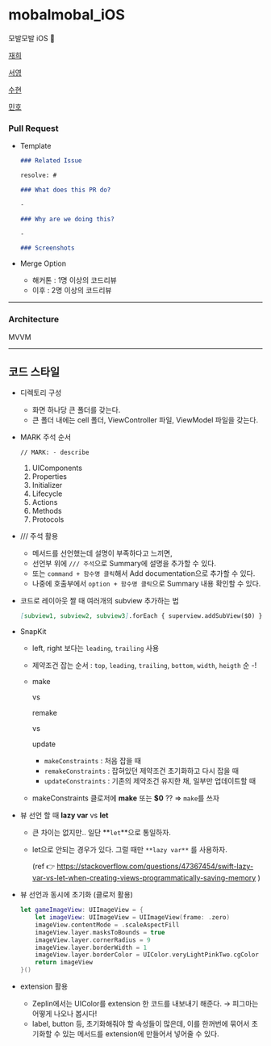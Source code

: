 # mobalmobal_iOS
모발모발 iOS 🍎

[재희](https://github.com/jaehui327)

[서영](https://github.com/SongSeoYoung)

[수현](https://github.com/tngusmiso)

[민호](https://github.com/JeongMinHo)



### Pull Request

- Template

  ```markdown
  ### Related Issue
  
  resolve: #
  
  ### What does this PR do?
  
  -
  
  ### Why are we doing this?
  
  -
  
  ### Screenshots
  ```

- Merge Option

  - 해커톤 : 1명 이상의 코드리뷰
  - 이후 : 2명 이상의 코드리뷰

------

### Architecture

MVVM

------

## 코드 스타일

- 디렉토리 구성

  - 화면 하나당 큰 폴더를 갖는다.
  - 큰 폴더 내에는 cell 폴더, ViewController 파일,  ViewModel 파일을 갖는다.

- MARK 주석 순서

  ```markdown
  // MARK: - describe
  ```

  1. UIComponents
  2. Properties
  3. Initializer
  4. Lifecycle
  5. Actions
  6. Methods
  7. Protocols

- /// 주석 활용

  - 메서드를 선언했는데 설명이 부족하다고 느끼면,
  - 선언부 위에 `/// 주석`으로 Summary에 설명을 추가할 수 있다.
  - 또는 `command + 함수명 클릭`해서 Add documentation으로 추가할 수 있다.
  - 나중에 호출부에서 `option + 함수명 클릭`으로 Summary 내용 확인할 수 있다.

- 코드로 레이아웃 짤 때 여러개의 subview 추가하는 법

  ```markdown
  [subview1, subview2, subview3].forEach { superview.addSubView($0) }
  ```

- SnapKit

  - left, right 보다는 `leading`, `trailing` 사용

  - 제약조건 잡는 순서 : `top`, `leading`, `trailing`, `bottom`, `width`, `heigth` 순 -!

  - make

     vs 

    remake

     vs 

    update

    - `makeConstraints` : 처음 잡을 때
    - `remakeConstraints` : 잡혀있던 제약조건 초기화하고 다시 잡을 때
    - `updateConstraints` : 기존의 제약조건 유지한 채, 일부만 업데이트할 때

  - makeConstraints 클로저에 **make** 또는 **$0** ?? ⇒ `make`를 쓰자

- 뷰 선언 할 때 **lazy var** vs **let**

  - 큰 차이는 없지만.. 일단 **`let`**으로 통일하자.

  - let으로 안되는 경우가 있다. 그럴 때만 `**lazy var**` 를 사용하자.

    (ref 👉  https://stackoverflow.com/questions/47367454/swift-lazy-var-vs-let-when-creating-views-programmatically-saving-memory )

- 뷰 선언과 동시에 초기화 (클로저 활용)

  ```swift
  let gameImageView: UIImageView = {
      let imageView: UIImageView = UIImageView(frame: .zero)
      imageView.contentMode = .scaleAspectFill
      imageView.layer.masksToBounds = true
      imageView.layer.cornerRadius = 9
      imageView.layer.borderWidth = 1
      imageView.layer.borderColor = UIColor.veryLightPinkTwo.cgColor
      return imageView
  }()
  ```

- extension 활용

  - Zeplin에서는 UIColor를 extension 한 코드를 내보내기 해준다. → 피그마는 어떻게 나오나 봅시다!
  - label, button 등, 초기화해줘야 할 속성들이 많은데, 이를 한꺼번에 묶어서 초기화할 수 있는 메서드를 extension에 만들어서 넣어줄 수 있다.